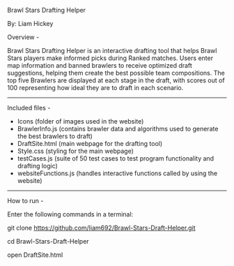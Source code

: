 Brawl Stars Drafting Helper

By: Liam Hickey

Overview - 

Brawl Stars Drafting Helper is an interactive drafting tool that helps Brawl Stars players make informed picks during Ranked matches. Users enter map information and banned brawlers to receive optimized draft suggestions, helping them create the best possible team compositions. The top five Brawlers are displayed at each stage in the draft, with scores out of 100 representing how ideal they are to draft in each scenario.

----

Included files - 
- Icons (folder of images used in the website)
- BrawlerInfo.js (contains brawler data and algorithms used to generate the best brawlers to draft)
- DraftSite.html (main webpage for the drafting tool)
- Style.css (styling for the main webpage)
- testCases.js (suite of 50 test cases to test program functionality and drafting logic)
- websiteFunctions.js (handles interactive functions called by using the website)

----

How to run - 

Enter the following commands in a terminal:

git clone https://github.com/liam692/Brawl-Stars-Draft-Helper.git

cd Brawl-Stars-Draft-Helper

open DraftSite.html



